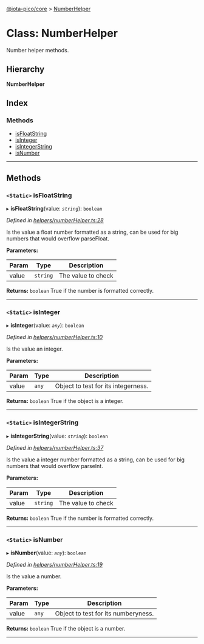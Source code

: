 [@iota-pico/core](../README.md) > [NumberHelper](../classes/numberhelper.md)

# Class: NumberHelper

Number helper methods.

## Hierarchy

**NumberHelper**

## Index

### Methods

* [isFloatString](numberhelper.md#isfloatstring)
* [isInteger](numberhelper.md#isinteger)
* [isIntegerString](numberhelper.md#isintegerstring)
* [isNumber](numberhelper.md#isnumber)

---

## Methods

<a id="isfloatstring"></a>

### `<Static>` isFloatString

▸ **isFloatString**(value: *`string`*): `boolean`

*Defined in [helpers/numberHelper.ts:28](https://github.com/iota-pico/core/blob/938a9ad/src/helpers/numberHelper.ts#L28)*

Is the value a float number formatted as a string, can be used for big numbers that would overflow parseFloat.

**Parameters:**

| Param | Type | Description |
| ------ | ------ | ------ |
| value | `string`   |  The value to check |

**Returns:** `boolean`
True if the number is formatted correctly.

___

<a id="isinteger"></a>

### `<Static>` isInteger

▸ **isInteger**(value: *`any`*): `boolean`

*Defined in [helpers/numberHelper.ts:10](https://github.com/iota-pico/core/blob/938a9ad/src/helpers/numberHelper.ts#L10)*

Is the value an integer.

**Parameters:**

| Param | Type | Description |
| ------ | ------ | ------ |
| value | `any`   |  Object to test for its integerness. |

**Returns:** `boolean`
True if the object is a integer.

___

<a id="isintegerstring"></a>

### `<Static>` isIntegerString

▸ **isIntegerString**(value: *`string`*): `boolean`

*Defined in [helpers/numberHelper.ts:37](https://github.com/iota-pico/core/blob/938a9ad/src/helpers/numberHelper.ts#L37)*

Is the value a integer number formatted as a string, can be used for big numbers that would overflow parseInt.

**Parameters:**

| Param | Type | Description |
| ------ | ------ | ------ |
| value | `string`   |  The value to check |

**Returns:** `boolean`
True if the number is formatted correctly.

___

<a id="isnumber"></a>

### `<Static>` isNumber

▸ **isNumber**(value: *`any`*): `boolean`

*Defined in [helpers/numberHelper.ts:19](https://github.com/iota-pico/core/blob/938a9ad/src/helpers/numberHelper.ts#L19)*

Is the value a number.

**Parameters:**

| Param | Type | Description |
| ------ | ------ | ------ |
| value | `any`   |  Object to test for its numberyness. |

**Returns:** `boolean`
True if the object is a number.

___

